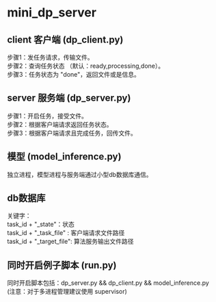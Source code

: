 # mini_dp_server  

## client 客户端 (dp_client.py)  
 步骤1：发任务请求，传输文件。  
 步骤2：查询任务状态 （默认：ready,processing,done）。  
 步骤3：任务状态为 "done"，返回文件或是信息。  

## server 服务端 (dp_server.py)  
 步骤1：开启任务，接受文件。  
 步骤2：根据客户端请求返回任务状态。  
 步骤3：根据客户端请求且完成任务，回传文件。  

##  模型 (model_inference.py)  
 独立进程，模型进程与服务端通过小型db数据库通信。  

##  db数据库   
 关键字：  
 task_id + "_state"：状态  
 task_id + "_task_file" : 客户端请求文件路径  
 task_id + "_target_file": 算法服务输出文件路径   

##  同时开启例子脚本 (run.py)   
 同时开启脚本包括：dp_server.py && dp_client.py && model_inference.py   
 (注意：对于多进程管理建议使用 supervisor)   
